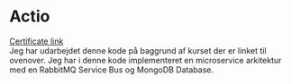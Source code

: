 # Actio
[Certificate link](https://www.udemy.com/certificate/UC-d712bd87-d198-4276-8829-02072d0e7077/?utm_campaign=email&utm_source=sendgrid.com&utm_medium=email)  
Jeg har udarbejdet denne kode på baggrund af kurset der er linket til ovenover. Jeg har i denne kode implementeret en microservice arkitektur med en RabbitMQ Service Bus og MongoDB Database.
